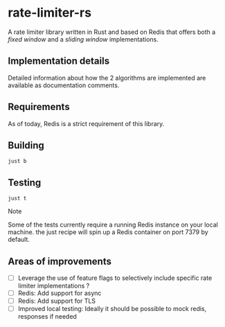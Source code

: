 # rate-limiter-rs

A rate limiter library written in Rust and based on Redis that offers
both a _fixed window_ and a _sliding window_ implementations.

## Implementation details

Detailed information about how the 2 algorithms are implemented are
available as documentation comments.

## Requirements

As of today, Redis is a strict requirement of this library.

## Building

```shell
just b
```

## Testing

```shell
just t
```
> [!NOTE]  
> Some of the tests currently require a running Redis instance on your local machine.
> the just recipe will spin up a Redis container on port 7379 by default.

## Areas of improvements

- [ ] Leverage the use of feature flags to selectively include specific
rate limiter implementations ?
- [ ] Redis: Add support for async
- [ ] Redis: Add support for TLS
- [ ] Improved local testing: Ideally it should be possible to mock redis,
responses if needed
